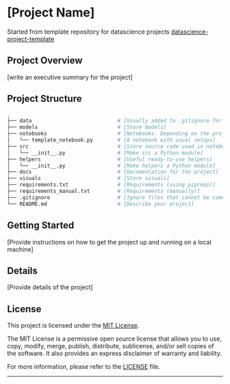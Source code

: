 # [Project Name]

Started from template repository for datascience projects [datascience-project-template](https://github.com/DamonRabie/datascience-project-template)

## Project Overview

[write an executive summary for the project]

## Project Structure

```bash
.
├── data                            # [Usually added to .gitignore for data privacy]
├── models                          # [Store models]
├── notebooks                       # [Notebooks. Depending on the project, notebooks may be added to .gitignore]
│   └── template_notebook.py        # [A notebook with usual setups]   
├── src                             # [Store source code used in notebooks]
│   └── __init__.py                 # [Make src a Python module]
├── helpers                         # [Useful ready-to-use helpers]
│   └── __init__.py                 # [Make helpers a Python module]
├── docs                            # [Documentation for the project]
├── visuals                         # [Store visuals]
├── requirements.txt                # [Requirements (using pipreqs)]
├── requirements_manual.txt         # [Requirements (manually)]
├── .gitignore                      # [Ignore files that cannot be committed to Git]
└── README.md                       # [Describe your project]
```

## Getting Started

[Provide instructions on how to get the project up and running on a local machine]

## Details

[Provide details of the project]

## License

This project is licensed under the [MIT License](LICENSE).

The MIT License is a permissive open source license that allows you to use, copy, modify, merge, publish, distribute, sublicense, and/or sell copies of the software. It also provides an express disclaimer of warranty and liability.

For more information, please refer to the [LICENSE](LICENSE) file.

---